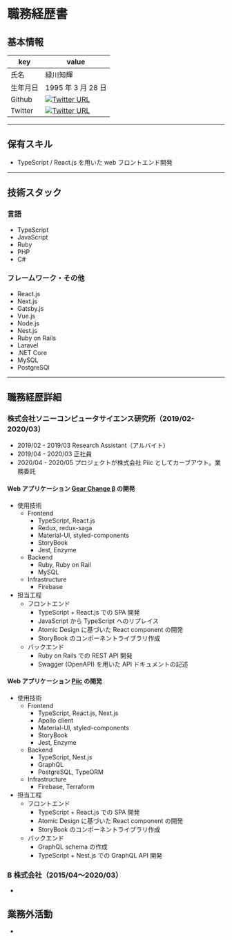 # 職務経歴書

## 基本情報

| key      | value                                                                                                                         |
| -------- | ----------------------------------------------------------------------------------------------------------------------------- |
| 氏名     | 緑川知輝                                                                                                                      |
| 生年月日 | 1995 年 3 月 28 日                                                                                                            |
| Github   | [![Twitter URL](https://img.shields.io/badge/Yasai--T-404452?logo=github&style=flat-square)](https://github.com/Yasai-T)      |
| Twitter  | [![Twitter URL](https://img.shields.io/badge/%40Yasai__T-404452?logo=twitter&style=flat-square)](https://twitter.com/Yasai_T) |

---

## 保有スキル

- TypeScript / React.js を用いた web フロントエンド開発

---

## 技術スタック

### 言語

- TypeScript
- JavaScript
- Ruby
- PHP
- C#

### フレームワーク・その他

- React.js
- Next.js
- Gatsby.js
- Vue.js
- Node.js
- Nest.js
- Ruby on Rails
- Laravel
- .NET Core
- MySQL
- PostgreSQl

---

## 職務経歴詳細

### 株式会社ソニーコンピュータサイエンス研究所（2019/02-2020/03）

- 2019/02 - 2019/03 Research Assistant（アルバイト）
- 2019/04 - 2020/03 正社員
- 2020/04 - 2020/05 プロジェクトが株式会社 Piic としてカーブアウト。業務委託

#### Web アプリケーション [Gear Change β](https://www.sonycsl.co.jp/tokyo/8281/) の開発

- 使用技術
  - Frontend
    - TypeScript, React.js
    - Redux, redux-saga
    - Material-UI, styled-components
    - StoryBook
    - Jest, Enzyme
  - Backend
    - Ruby, Ruby on Rail
    - MySQL
  - Infrastructure
    - Firebase
- 担当工程
  - フロントエンド
    - TypeScript + React.js での SPA 開発
    - JavaScript から TypeScript へのリプレイス
    - Atomic Design に基づいた React component の開発
    - StoryBook のコンポーネントライブラリ作成
  - バックエンド
    - Ruby on Rails での REST API 開発
    - Swagger (OpenAPI) を用いた API ドキュメントの記述

#### Web アプリケーション [Piic](https://www.piic.today/) の開発

- 使用技術
  - Frontend
    - TypeScript, React.js, Next.js
    - Apollo client
    - Material-UI, styled-components
    - StoryBook
    - Jest, Enzyme
  - Backend
    - TypeScript, Nest.js
    - GraphQL
    - PostgreSQL, TypeORM
  - Infrastructure
    - Firebase, Terraform
- 担当工程
  - フロントエンド
    - TypeScript + React.js での SPA 開発
    - Atomic Design に基づいた React component の開発
    - StoryBook のコンポーネントライブラリ作成
  - バックエンド
    - GraphQL schema の作成
    - TypeScript + Nest.js での GraphQL API 開発

### B 株式会社（2015/04〜2020/03）

-

## 業務外活動

-
